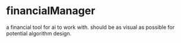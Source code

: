 # financialManager
a financial tool for ai to work with. should be as visual as possible for potential algorithm design.
